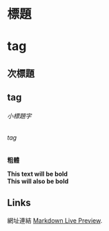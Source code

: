 # 標題 <h1> tag
## 次標題 <h2> tag
###### 小標題字 <h6> tag
**粗體**

**This text will be bold**  
__This will also be bold__


## Links
網址連結 [Markdown Live Preview](https://j-mingyan.github.io/Masyale.github.io/westernRestaurant_1.html).
